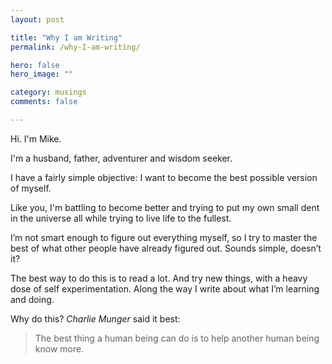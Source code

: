 ```yaml
---
layout: post

title: "Why I am Writing"
permalink: /why-I-am-writing/

hero: false
hero_image: ""

category: musings
comments: false

---
```


Hi. I'm Mike.

I'm a husband, father, adventurer and wisdom seeker.

I have a fairly simple objective: I want to become the best possible version of myself.

Like you, I'm battling to become better and trying to put my own small dent in the universe all while trying to live life to the fullest.

I’m not smart enough to figure out everything myself, so I try to master the best of what other people have already figured out. Sounds simple, doesn’t it?

The best way to do this is to read a lot. And try new things, with a heavy dose of self experimentation. Along the way I write about what I’m learning and doing.

Why do this? *Charlie Munger* said it best:

> The best thing a human being can do is to help another human being know more.










